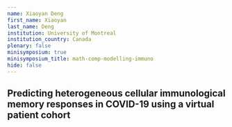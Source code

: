 ```yaml
---
name: Xiaoyan Deng
first_name: Xiaoyan
last_name: Deng
institution: University of Montreal
institution_country: Canada
plenary: false
minisymposium: true
minisymposium_title: math-comp-modelling-immuno
hide: false
---
```


## Predicting heterogeneous cellular immunological memory responses in COVID-19 using a virtual patient cohort